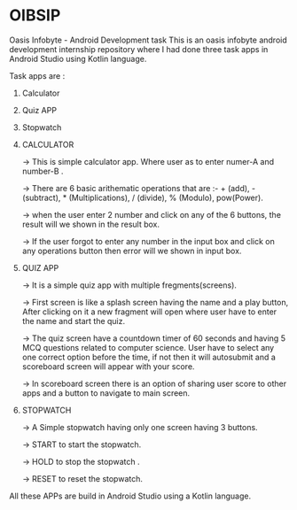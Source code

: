 # OIBSIP
Oasis Infobyte - Android Development task
This is an oasis infobyte android development internship repository where I had done three task apps in Android Studio using Kotlin language.

Task apps are :
  1. Calculator
  2. Quiz APP
  3. Stopwatch

1. CALCULATOR

    -> This is simple calculator app. Where user as to enter numer-A and number-B .
    
    -> There are 6 basic arithematic operations that are :-  + (add),  - (subtract),  * (Multiplications),  / (divide),  % (Modulo),  pow(Power).
  
    -> when the user enter 2 number and click on any of the 6 buttons, the result will we shown in the result box.
    
    -> If the user forgot to enter any number in the input box and click on any operations button then error will we shown in input box.

2. QUIZ APP

    -> It is a simple quiz app with multiple fregments(screens).
    
    -> First screen is like a splash screen having the name and a play button, After clicking on it a new fragment will open where user have
       to enter the name and start the quiz.
       
    -> The quiz screen have a countdown timer of 60 seconds and having 5 MCQ questions related to computer science. User have to select any one correct option 
        before the time, if not then it will autosubmit and a scoreboard screen will appear with your score. 
        
    -> In scoreboard screen there is an option of sharing user score to other apps and a button to navigate to main screen.
    
3. STOPWATCH

    -> A Simple stopwatch having only one screen having 3 buttons.
    
    -> START to start the stopwatch.
    
    -> HOLD to stop the stopwatch .
    
    -> RESET to reset the stopwatch.
    
All these APPs are build in Android Studio using a Kotlin language.
    
  
